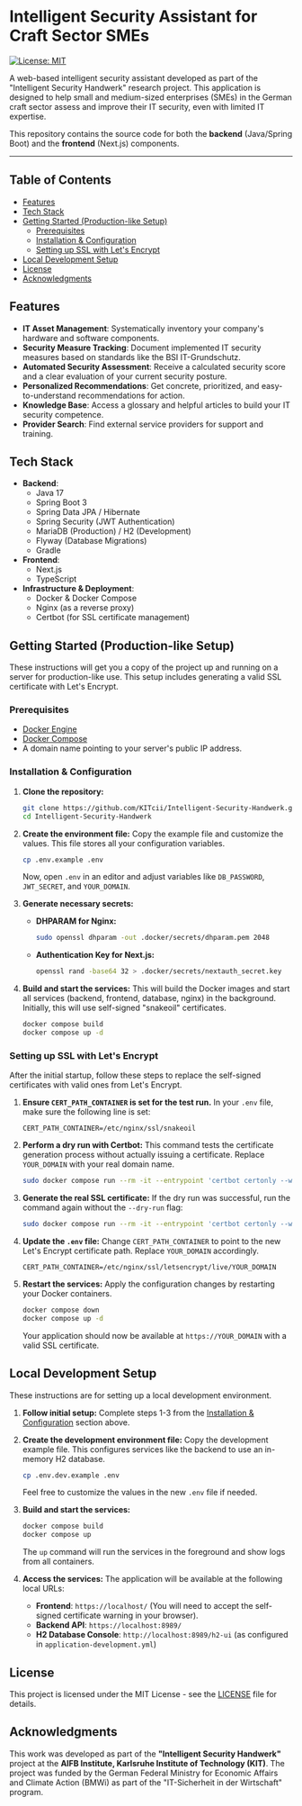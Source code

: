 # Intelligent Security Assistant for Craft Sector SMEs

[![License: MIT](https://img.shields.io/badge/License-MIT-yellow.svg)](https://opensource.org/licenses/MIT)

A web-based intelligent security assistant developed as part of the "Intelligent Security Handwerk" research project. This application is designed to help small and medium-sized enterprises (SMEs) in the German craft sector assess and improve their IT security, even with limited IT expertise.

This repository contains the source code for both the **backend** (Java/Spring Boot) and the **frontend** (Next.js) components.

---

## Table of Contents

- [Features](#features)
- [Tech Stack](#tech-stack)
- [Getting Started (Production-like Setup)](#getting-started-production-like-setup)
  - [Prerequisites](#prerequisites)
  - [Installation & Configuration](#installation--configuration)
  - [Setting up SSL with Let's Encrypt](#setting-up-ssl-with-lets-encrypt)
- [Local Development Setup](#local-development-setup)
- [License](#license)
- [Acknowledgments](#acknowledgments)

## Features

- **IT Asset Management**: Systematically inventory your company's hardware and software components.
- **Security Measure Tracking**: Document implemented IT security measures based on standards like the BSI IT-Grundschutz.
- **Automated Security Assessment**: Receive a calculated security score and a clear evaluation of your current security posture.
- **Personalized Recommendations**: Get concrete, prioritized, and easy-to-understand recommendations for action.
- **Knowledge Base**: Access a glossary and helpful articles to build your IT security competence.
- **Provider Search**: Find external service providers for support and training.

## Tech Stack

- **Backend**:
  - Java 17
  - Spring Boot 3
  - Spring Data JPA / Hibernate
  - Spring Security (JWT Authentication)
  - MariaDB (Production) / H2 (Development)
  - Flyway (Database Migrations)
  - Gradle
- **Frontend**:
  - Next.js
  - TypeScript
- **Infrastructure & Deployment**:
  - Docker & Docker Compose
  - Nginx (as a reverse proxy)
  - Certbot (for SSL certificate management)

## Getting Started (Production-like Setup)

These instructions will get you a copy of the project up and running on a server for production-like use. This setup includes generating a valid SSL certificate with Let's Encrypt.

### Prerequisites

- [Docker Engine](https://docs.docker.com/engine/install/)
- [Docker Compose](https://docs.docker.com/compose/install/)
- A domain name pointing to your server's public IP address.

### Installation & Configuration

1.  **Clone the repository:**
    ```bash
    git clone https://github.com/KITcii/Intelligent-Security-Handwerk.git
    cd Intelligent-Security-Handwerk
    ```

2.  **Create the environment file:**
    Copy the example file and customize the values. This file stores all your configuration variables.
    ```bash
    cp .env.example .env
    ```
    Now, open `.env` in an editor and adjust variables like `DB_PASSWORD`, `JWT_SECRET`, and `YOUR_DOMAIN`.

3.  **Generate necessary secrets:**
    -   **DHPARAM for Nginx:**
        ```bash
        sudo openssl dhparam -out .docker/secrets/dhparam.pem 2048
        ```
    -   **Authentication Key for Next.js:**
        ```bash
        openssl rand -base64 32 > .docker/secrets/nextauth_secret.key
        ```

4.  **Build and start the services:**
    This will build the Docker images and start all services (backend, frontend, database, nginx) in the background. Initially, this will use self-signed "snakeoil" certificates.
    ```bash
    docker compose build
    docker compose up -d
    ```

### Setting up SSL with Let's Encrypt

After the initial startup, follow these steps to replace the self-signed certificates with valid ones from Let's Encrypt.

1.  **Ensure `CERT_PATH_CONTAINER` is set for the test run.**
    In your `.env` file, make sure the following line is set:
    ```
    CERT_PATH_CONTAINER=/etc/nginx/ssl/snakeoil
    ```

2.  **Perform a dry run with Certbot:**
    This command tests the certificate generation process without actually issuing a certificate. Replace `YOUR_DOMAIN` with your real domain name.
    ```bash
    sudo docker compose run --rm -it --entrypoint 'certbot certonly --webroot --webroot-path /var/www/certbot --post-hook /etc/letsencrypt/renewal-hooks/deploy/update_permissions.sh --dry-run -v -d YOUR_DOMAIN' certbot
    ```

3.  **Generate the real SSL certificate:**
    If the dry run was successful, run the command again without the `--dry-run` flag:
    ```bash
    sudo docker compose run --rm -it --entrypoint 'certbot certonly --webroot --webroot-path /var/www/certbot --post-hook /etc/letsencrypt/renewal-hooks/deploy/update_permissions.sh -v -d YOUR_DOMAIN' certbot
    ```

4.  **Update the `.env` file:**
    Change `CERT_PATH_CONTAINER` to point to the new Let's Encrypt certificate path. Replace `YOUR_DOMAIN` accordingly.
    ```
    CERT_PATH_CONTAINER=/etc/nginx/ssl/letsencrypt/live/YOUR_DOMAIN
    ```

5.  **Restart the services:**
    Apply the configuration changes by restarting your Docker containers.
    ```bash
    docker compose down
    docker compose up -d
    ```
    Your application should now be available at `https://YOUR_DOMAIN` with a valid SSL certificate.

## Local Development Setup

These instructions are for setting up a local development environment.

1.  **Follow initial setup:**
    Complete steps 1-3 from the [Installation & Configuration](#installation--configuration) section above.

2.  **Create the development environment file:**
    Copy the development example file. This configures services like the backend to use an in-memory H2 database.
    ```bash
    cp .env.dev.example .env
    ```
    Feel free to customize the values in the new `.env` file if needed.

3.  **Build and start the services:**
    ```bash
    docker compose build
    docker compose up
    ```
    The `up` command will run the services in the foreground and show logs from all containers.

4.  **Access the services:**
    The application will be available at the following local URLs:
    -   **Frontend**: `https://localhost/` (You will need to accept the self-signed certificate warning in your browser).
    -   **Backend API**: `https://localhost:8989/`
    -   **H2 Database Console**: `http://localhost:8989/h2-ui` (as configured in `application-development.yml`)

## License

This project is licensed under the MIT License - see the [LICENSE](LICENSE) file for details.

## Acknowledgments

This work was developed as part of the **"Intelligent Security Handwerk"** project at the **AIFB Institute, Karlsruhe Institute of Technology (KIT)**. The project was funded by the German Federal Ministry for Economic Affairs and Climate Action (BMWi) as part of the "IT-Sicherheit in der Wirtschaft" program.